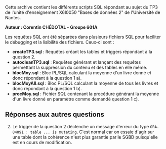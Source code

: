 Cette archive contient les différents scripts SQL répondant au sujet du TP3 de l'unité d'enseignement X6I0050 "Bases de données 2" de l'Université de Nantes.

**Auteur : Corentin CHÉDOTAL - Groupe 601A**

Les requêtes SQL ont été séparées dans plusieurs fichiers SQL pour faciliter le débugging et la lisibilité des fichiers. Ceux-ci sont :
- **createTP3.sql** : Requêtes créant les tables et triggers répondant à la question 2.
- **autocleanTP3.sql** : Requêtes générant et lançant des requêtes permettant la suppression du contenu et des tables en elle même.
- **blocMoy.sql** : Bloc PL/SQL calculant la moyenne d'un livre donné et donc répondant à la question 1 a).
- **blocMoyAll.sql** : Bloc PL/SQL calculant la moyenne de tous les livres et donc répondant à la question 1 b).
- **procMoy.sql** : Fichier SQL contenant la procédure générant la moyenne d'un livre donné en paramètre comme demandé question 1 c).

## Réponses aux autres questions

2. Le trigger de la question 2 déclenche un message d'erreur du type `ORA-04091 : table ... is mutating`. C'est normal car on essaie d'agir sur une table dont la cohérence n'est plus garantie par le SGBD puisqu'elle est en cours de modification.
